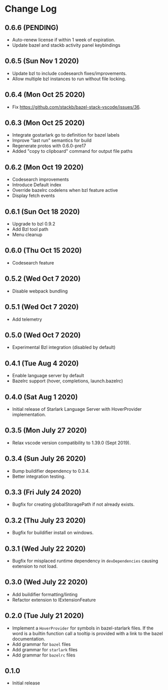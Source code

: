 # Change Log

## 0.6.6 (PENDING)

- Auto-renew license if within 1 week of expiration.
- Update bazel and stackb activity panel keybindings

## 0.6.5 (Sun Nov 1 2020)

- Update bzl to include codesearch fixes/improvements.
- Allow multiple bzl instances to run without file locking.

## 0.6.4 (Mon Oct 25 2020)

- Fix https://github.com/stackb/bazel-stack-vscode/issues/36.

## 0.6.3 (Mon Oct 25 2020)

- Integrate gostarlark go to definition for bazel labels
- Improve "last run" semantics for build
- Regenerate protos with 0.6.0-pre17
- Added "copy to clipboard" command for output file paths


## 0.6.2 (Mon Oct 19 2020)

- Codesearch improvements
- Introduce Default index
- Override bazelrc codelens when bzl feature active
- Display fetch events

## 0.6.1 (Sun Oct 18 2020)

- Upgrade to bzl 0.9.2
- Add Bzl tool path
- Menu cleanup

## 0.6.0 (Thu Oct 15 2020)

- Codesearch feature

## 0.5.2 (Wed Oct 7 2020)

- Disable webpack bundling

## 0.5.1 (Wed Oct 7 2020)

- Add telemetry

## 0.5.0 (Wed Oct 7 2020)

- Experimental Bzl integration (disabled by default)

## 0.4.1 (Tue Aug 4 2020)

- Enable language server by default
- Bazelrc support (hover, completions, launch.bazelrc)

## 0.4.0 (Sat Aug 1 2020)

- Initial release of Starlark Language Server with HoverProvider implementation.

## 0.3.5 (Mon July 27 2020)

- Relax vscode version compatibility to 1.39.0 (Sept 2019).

## 0.3.4 (Sun July 26 2020)

- Bump buildifier dependency to 0.3.4.
- Better integration testing.

## 0.3.3 (Fri July 24 2020)

- Bugfix for creating globalStoragePath if not already exists.

## 0.3.2 (Thu July 23 2020)

- Bugfix for buildifier install on windows.

## 0.3.1 (Wed July 22 2020)

- Bugfix for misplaced runtime dependency in `devDependencies` causing extension
  to not load.

## 0.3.0 (Wed July 22 2020)

- Add buildifier formatting/linting
- Refactor extension to IExtensionFeature

## 0.2.0 (Tue July 21 2020)

- Implement a `HoverProvider` for symbols in bazel-starlark files. If the word
  is a builtin function call a tooltip is provided with a link to the bazel
  documentation.
- Add grammar for `bazel` files
- Add grammar for `starlark` files
- Add grammar for `bazelrc` files

## 0.1.0

- Initial release
